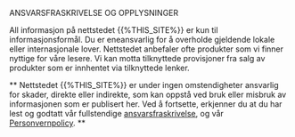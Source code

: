<p class="rascrutie_footer"> ANSVARSFRASKRIVELSE OG OPPLYSNINGER </p>
All informasjon på nettstedet {{%THIS_SITE%}} er kun til informasjonsformål. Du er eneansvarlig for å overholde gjeldende lokale eller internasjonale lover. Nettstedet anbefaler ofte produkter som vi finner nyttige for våre lesere. Vi kan motta tilknyttede provisjoner fra salg av produkter som er innhentet via tilknyttede lenker.

** Nettstedet {{%THIS_SITE%}} er under ingen omstendigheter ansvarlig for skader, direkte eller indirekte, som kan oppstå ved bruk eller misbruk av informasjonen som er publisert her. Ved å fortsette, erkjenner du at du har lest og godtatt vår fullstendige <u>[ansvarsfraskrivelse](%%sdstudio_autogen__OTKAZ_URL%%)</u>, og vår <u>[Personvernpolicy](%%sdstudio_autogen__KONF_URL%%)</u>. **